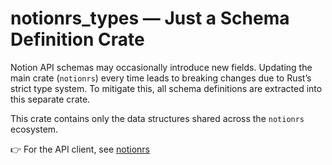 # notionrs_types — Just a Schema Definition Crate

Notion API schemas may occasionally introduce new fields.
Updating the main crate (`notionrs`) every time leads to breaking changes due to Rust’s strict type system.
To mitigate this, all schema definitions are extracted into this separate crate.

This crate contains only the data structures shared across the `notionrs` ecosystem.

👉 For the API client, see [notionrs](https://docs.rs/notionrs)
